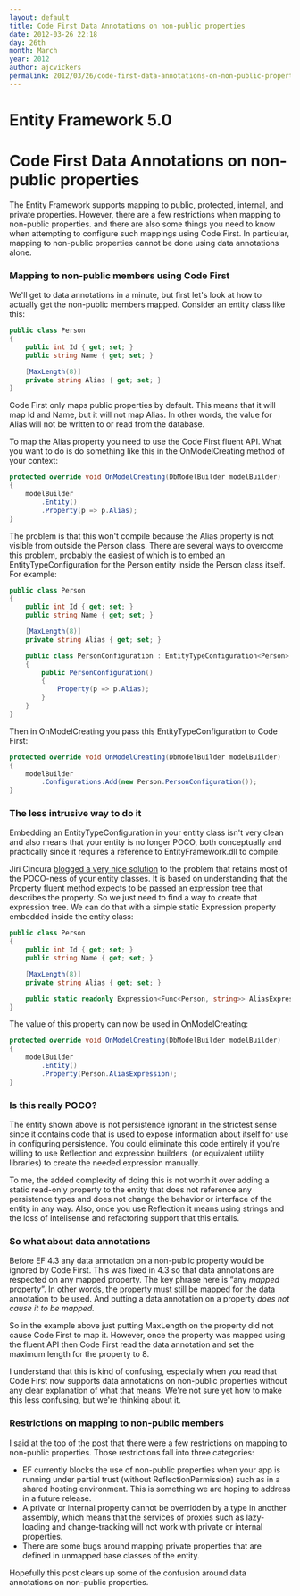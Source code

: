 ```yaml
---
layout: default
title: Code First Data Annotations on non-public properties
date: 2012-03-26 22:18
day: 26th
month: March
year: 2012
author: ajcvickers
permalink: 2012/03/26/code-first-data-annotations-on-non-public-properties/
---
```


# Entity Framework 5.0
# Code First Data Annotations on non-public properties

The Entity Framework supports mapping to public, protected, internal, and private properties. However, there are a few restrictions when mapping to non-public properties. and there are also some things you need to know when attempting to configure such mappings using Code First. In particular, mapping to non-public properties cannot be done using data annotations alone.
<h3>
Mapping to non-public members using Code First</h3>
We'll get to data annotations in a minute, but first let's look at how to actually get the non-public members mapped. Consider an entity class like this:

``` c#
public class Person
{
    public int Id { get; set; }
    public string Name { get; set; }

    [MaxLength(8)]
    private string Alias { get; set; }
}
```

Code First only maps public properties by default. This means that it will map Id and Name, but it will not map Alias. In other words, the value for Alias will not be written to or read from the database.

To map the Alias property you need to use the Code First fluent API. What you want to do is do something like this in the OnModelCreating method of your context:

``` c#
protected override void OnModelCreating(DbModelBuilder modelBuilder)
{
    modelBuilder
        .Entity()
        .Property(p => p.Alias);
}
```

The problem is that this won't compile because the Alias property is not visible from outside the Person class. There are several ways to overcome this problem, probably the easiest of which is to embed an EntityTypeConfiguration for the Person entity inside the Person class itself. For example:

``` c#
public class Person
{
    public int Id { get; set; }
    public string Name { get; set; }

    [MaxLength(8)]
    private string Alias { get; set; }

    public class PersonConfiguration : EntityTypeConfiguration<Person>
    {
        public PersonConfiguration()
        {
            Property(p => p.Alias);
        }
    }
}
```

Then in OnModelCreating you pass this EntityTypeConfiguration to Code First:

``` c#
protected override void OnModelCreating(DbModelBuilder modelBuilder)
{
    modelBuilder
        .Configurations.Add(new Person.PersonConfiguration());
}
```
<h3>The less intrusive way to do it</h3>
Embedding an EntityTypeConfiguration in your entity class isn't very clean and also means that your entity is no longer POCO, both conceptually and practically since it requires a reference to EntityFramework.dll to compile.

Jiri Cincura <a href="http://blog.cincura.net/232731-mapping-private-protected-properties-in-entity-framework-4-x-code-first/">blogged a very nice solution</a> to the problem that retains most of the POCO-ness of your entity classes. It is based on understanding that the Property fluent method expects to be passed an expression tree that describes the property. So we just need to find a way to create that expression tree. We can do that with a simple static Expression property embedded inside the entity class:

``` c#
public class Person
{
    public int Id { get; set; }
    public string Name { get; set; }

    [MaxLength(8)]
    private string Alias { get; set; }

    public static readonly Expression<Func<Person, string>> AliasExpression = p => p.Alias;
}
```

The value of this property can now be used in OnModelCreating:

``` c#
protected override void OnModelCreating(DbModelBuilder modelBuilder)
{
    modelBuilder
        .Entity()
        .Property(Person.AliasExpression);
}
```
<h3>Is this really POCO?</h3>
The entity shown above is not persistence ignorant in the strictest sense since it contains code that is used to expose information about itself for use in configuring persistence. You could eliminate this code entirely if you're willing to use Reflection and expression builders  (or equivalent utility libraries) to create the needed expression manually.

To me, the added complexity of doing this is not worth it over adding a static read-only property to the entity that does not reference any persistence types and does not change the behavior or interface of the entity in any way. Also, once you use Reflection it means using strings and the loss of Intelisense and refactoring support that this entails.
<h3>So what about data annotations</h3>
Before EF 4.3 any data annotation on a non-public property would be ignored by Code First. This was fixed in 4.3 so that data annotations are respected on any mapped property. The key phrase here is “any <em>mapped </em>property”. In other words, the property must still be mapped for the data annotation to be used. And putting a data annotation on a property <em>does not cause it to be mapped.</em>

So in the example above just putting MaxLength on the property did not cause Code First to map it. However, once the property was mapped using the fluent API then Code First read the data annotation and set the maximum length for the property to 8.

I understand that this is kind of confusing, especially when you read that Code First now supports data annotations on non-public properties without any clear explanation of what that means. We're not sure yet how to make this less confusing, but we're thinking about it.
<h3>Restrictions on mapping to non-public members</h3>
I said at the top of the post that there were a few restrictions on mapping to non-public properties. Those restrictions fall into three categories:
<ul>
	<li>EF currently blocks the use of non-public properties when your app is running under partial trust (without ReflectionPermission) such as in a shared hosting environment. This is something we are hoping to address in a future release.</li>
	<li>A private or internal property cannot be overridden by a type in another assembly, which means that the services of proxies such as lazy-loading and change-tracking will not work with private or internal properties.</li>
	<li>There are some bugs around mapping private properties that are defined in unmapped base classes of the entity.</li>
</ul>
Hopefully this post clears up some of the confusion around data annotations on non-public properties.
